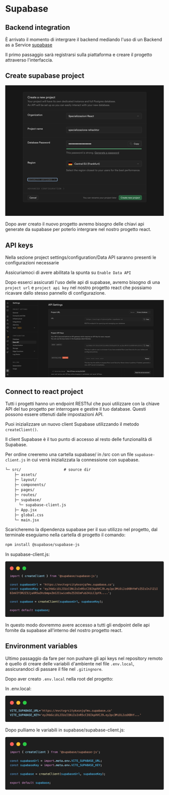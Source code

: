 # Supabase

## Backend integration

È arrivato il momento di intergrare il backend mediando l'uso di un Backend as a Service [supabase](https://supabase.com/)

Il primo passaggio sarà registrarsi sulla piattaforma e creare il progetto attraverso l'interfaccia.

## Create supabase project

![An image](../../assets/createsupabase.png)

Dopo aver creato il nuovo progetto avremo bisogno delle chiavi api generate da supabase per poterlo intergrare nel nostro progetto react.

## API keys

Nella sezione project settings/configuration/Data API saranno presenti le configurazioni necessarie

Assicuriamoci di avere abilitata la spunta su ```Enable Data API```

Dopo esserci assicurati l'uso delle api di supabase, avremo bisogno di una ```project url``` e ```project api key``` nel nostro progetto react che possiamo ricavare dallo stesso pannello di configurazione.

![An image](../../assets/api-settings.png)

## Connect to react project

Tutti i progetti hanno un endpoint RESTful che puoi utilizzare con la chiave API del tuo progetto per interrogare e gestire il tuo database. Questi possono essere ottenuti dalle impostazioni API.

Puoi inizializzare un nuovo client Supabase utilizzando il metodo ```createClient()```.

Il client Supabase è il tuo punto di accesso al resto delle funzionalità di Supabase.

Per ordine creeremo una cartella supabase/ in /src con un file ```supabase-client.js``` in cui verrà inizializzata la connessione con supabase.

```.
└─ src/                   # source dir
    ├─ assets/
    ├─ layout/
    ├─ components/
    ├─ pages/
    ├─ routes/
    ├─ supabase/
      └─ supabase-client.js
    ├─ App.jsx
    ├─ global.css
    └─ main.jsx
```

Scaricheremo la dipendenza supabase per il suo utilizzo nel progetto, dal terminale eseguiamo nella cartella di progetto il comando:

```sh
npm install @supabase/supabase-js
```

In supabase-client.js:

![An image](../../assets/code-createclient.png)

In questo modo dovremmo avere accesso a tutti gli endpoint delle api fornite da supabase all'interno del nostro progetto react.

## Environment variables

Ultimo passaggio da fare per non pushare gli api keys nel repository remoto è quello di creare delle variabili d'ambiente nel file ```.env.local```, assicurandoci di passare il file nel ```.gitingnore```.

Dopo aver creato ```.env.local``` nella root del progetto:

In .env.local:

![An image](../../assets/code-env.png)

Dopo pulliamo le variabili in supabase/supabase-client.js:

![An image](../../assets/code-client-pull-env.png)
